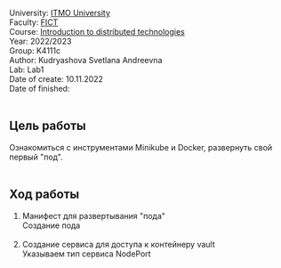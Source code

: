 University: [ITMO University](https://itmo.ru/ru/) <br>
Faculty: [FICT](https://fict.itmo.ru) <br>
Course: [Introduction to distributed technologies](https://github.com/itmo-ict-faculty/introduction-to-distributed-technologies) <br>
Year: 2022/2023 <br>
Group: K4111c <br>
Author: Kudryashova Svetlana Andreevna <br>
Lab: Lab1 <br>
Date of create: 10.11.2022 <br>
Date of finished: <br>
<br>
## Цель работы <br>
Ознакомиться с инструментами Minikube и Docker, развернуть свой первый "под".<br>
<br>
## Ход работы<br>
1. Манифест для развертывания "пода"<br>
   Создание пода <br> <br>
2. Создание сервиса для доступа к контейнеру vault <br>
Указываем тип сервиса NodePort <br>
 <br>
 <br>
 <br>
 <br>
 <br>
